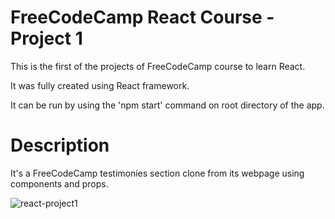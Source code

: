 # FreeCodeCamp React Course - Project 1

This is the first of the projects of FreeCodeCamp course to learn React.

It was fully created using React framework.

It can be run by using the 'npm start' command on root directory of the app.

# Description

It's a FreeCodeCamp testimonies section clone from its webpage using components and props.


![react-project1](https://user-images.githubusercontent.com/78876044/230729800-065c51fd-a695-41e7-983a-09c61643e0e4.png)
